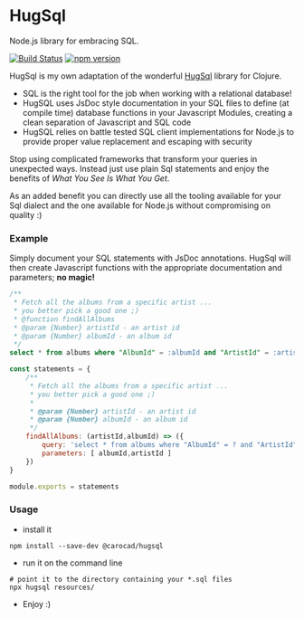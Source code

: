 # HugSql

Node.js library for embracing SQL.

[![Build Status](https://travis-ci.com/carocad/hugsql.svg?branch=master)](https://travis-ci.com/carocad/hugsql)
[![npm version](https://badge.fury.io/js/%40carocad%2Fhugsql.svg)](https://badge.fury.io/js/%40carocad%2Fhugsql)

HugSql is my own adaptation of the wonderful [HugSql](https://github.com/layerware/hugsql)
library for Clojure.

- SQL is the right tool for the job when working with a relational database!
- HugSQL uses JsDoc style documentation in your SQL files to
  define (at compile time) database functions in your Javascript Modules,
  creating a clean separation of Javascript and SQL code
- HugSQL relies on battle tested SQL client implementations for Node.js
  to provide proper value replacement and escaping with security
  
Stop using complicated frameworks that transform your queries in unexpected ways. Instead
just use plain Sql statements and enjoy the benefits of *What You See Is What You Get*.

As an added benefit you can directly use all the tooling available for your Sql dialect
and the one available for Node.js without compromising on quality :) 
  
### Example

Simply document your SQL statements with JsDoc annotations. HugSql will then create
Javascript functions with the appropriate documentation and parameters; **no magic!**

```SQL
/**
 * Fetch all the albums from a specific artist ...
 * you better pick a good one ;)
 * @function findAllAlbums
 * @param {Number} artistId - an artist id
 * @param {Number} albumId - an album id
 */
select * from albums where "AlbumId" = :albumId and "ArtistId" = :artistId;
```

```js
const statements = {
    /**
     * Fetch all the albums from a specific artist ...
     * you better pick a good one ;)
     * 
     * @param {Number} artistId - an artist id
     * @param {Number} albumId - an album id
     */
    findAllAlbums: (artistId,albumId) => ({
        query: 'select * from albums where "AlbumId" = ? and "ArtistId" = ?;',
        parameters: [ albumId,artistId ]
    })
}

module.exports = statements
```

### Usage

- install it
```Shell
npm install --save-dev @carocad/hugsql
```
- run it on the command line
```Shell
# point it to the directory containing your *.sql files
npx hugsql resources/
```
- Enjoy :)
